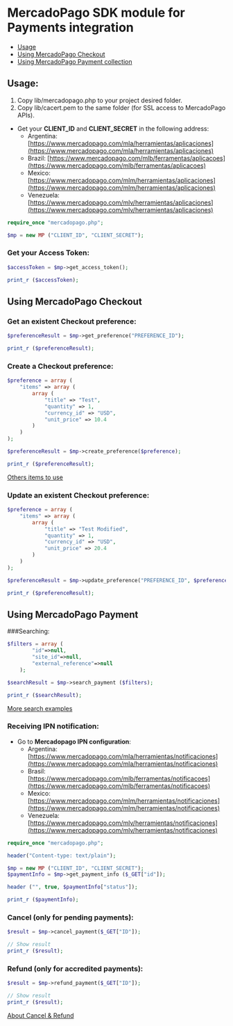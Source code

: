 # MercadoPago SDK module for Payments integration

* [Usage](#usage)
* [Using MercadoPago Checkout](#checkout)
* [Using MercadoPago Payment collection](#payments)

<a name="usage"></a>
## Usage:

1. Copy lib/mercadopago.php to your project desired folder.
2. Copy lib/cacert.pem to the same folder (for SSL access to MercadoPago APIs).

* Get your **CLIENT_ID** and **CLIENT_SECRET** in the following address:
	* Argentina: [https://www.mercadopago.com/mla/herramientas/aplicaciones](https://www.mercadopago.com/mla/herramientas/aplicaciones)
	* Brazil: [https://www.mercadopago.com/mlb/ferramentas/aplicacoes](https://www.mercadopago.com/mlb/ferramentas/aplicacoes)
	* Mexico: [https://www.mercadopago.com/mlm/herramientas/aplicaciones](https://www.mercadopago.com/mlm/herramientas/aplicaciones)
	* Venezuela: [https://www.mercadopago.com/mlv/herramientas/aplicaciones](https://www.mercadopago.com/mlv/herramientas/aplicaciones)
```php
require_once "mercadopago.php";

$mp = new MP ("CLIENT_ID", "CLIENT_SECRET");
```

### Get your Access Token:

```php
$accessToken = $mp->get_access_token();

print_r ($accessToken);
```

<a name="checkout"></a>
## Using MercadoPago Checkout

### Get an existent Checkout preference:

```php
$preferenceResult = $mp->get_preference("PREFERENCE_ID");

print_r ($preferenceResult);
```

### Create a Checkout preference:

```php
$preference = array (
	"items" => array (
		array (
			"title" => "Test",
			"quantity" => 1,
			"currency_id" => "USD",
			"unit_price" => 10.4
		)
	)
);

$preferenceResult = $mp->create_preference($preference);

print_r ($preferenceResult);
```
<a href="http://developers.mercadopago.com/documentacion/recibir-pagos#glossary">Others items to use</a>

### Update an existent Checkout preference:

```php
$preference = array (
	"items" => array (
		array (
			"title" => "Test Modified",
			"quantity" => 1,
			"currency_id" => "USD",
			"unit_price" => 20.4
		)
	)
);

$preferenceResult = $mp->update_preference("PREFERENCE_ID", $preference);

print_r ($preferenceResult);
```

<a name="payments"></a>
## Using MercadoPago Payment

###Searching:

```php
$filters = array (
        "id"=>null,
        "site_id"=>null,
        "external_reference"=>null
    );

$searchResult = $mp->search_payment ($filters);

print_r ($searchResult);
```
<a href="http://developers.mercadopago.com/documentacion/busqueda-de-pagos-recibidos">More search examples</a>
### Receiving IPN notification:

* Go to **Mercadopago IPN configuration**:
	* Argentina: [https://www.mercadopago.com/mla/herramientas/notificaciones](https://www.mercadopago.com/mla/herramientas/notificaciones)
	* Brasil: [https://www.mercadopago.com/mlb/ferramentas/notificacoes](https://www.mercadopago.com/mlb/ferramentas/notificacoes)<br />
	* Mexico: [https://www.mercadopago.com/mlm/herramientas/notificaciones](https://www.mercadopago.com/mlm/herramientas/notificaciones)
	* Venezuela: [https://www.mercadopago.com/mlv/herramientas/notificaciones](https://www.mercadopago.com/mlv/herramientas/notificaciones)

```php
require_once "mercadopago.php";

header("Content-type: text/plain");

$mp = new MP ("CLIENT_ID", "CLIENT_SECRET");
$paymentInfo = $mp->get_payment_info ($_GET["id"]);

header ("", true, $paymentInfo["status"]);

print_r ($paymentInfo);
```

### Cancel (only for pending payments):

```php
$result = $mp->cancel_payment($_GET["ID"]);

// Show result
print_r ($result);
```

### Refund (only for accredited payments):

```php
$result = $mp->refund_payment($_GET["ID"]);

// Show result
print_r ($result);
```
<a href="http://developers.mercadopago.com/documentacion/devolucion-y-cancelacion">About Cancel & Refund </a>

